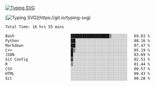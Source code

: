[![Typing SVG](https://readme-typing-svg.demolab.com?font=Fira+Code&duration=1&pause=1000&center=true&vCenter=true&width=435&lines=Ivy+Streeter)](https://git.io/typing-svg)

[![Typing SVG](https://readme-typing-svg.demolab.com?font=Fira+Code&pause=1000&center=true&width=435&lines=Hello%2C+nice+to+meet+you!;I+am+a+researcher+in+biotech.;I+am+interested+in+bioinformatics.;I+am+self-taught+and+love+learning.;Feel+free+to+reach+out!)](https://git.io/typing-svg)
<!--START_SECTION:waka-->

```txt
Total Time: 16 hrs 55 mins

Bash                         █████████████████▒░░░░░░░   69.83 %
Python                       ██░░░░░░░░░░░░░░░░░░░░░░░   08.16 %
Markdown                     ██░░░░░░░░░░░░░░░░░░░░░░░   07.47 %
C++                          █▒░░░░░░░░░░░░░░░░░░░░░░░   05.19 %
JSON                         █░░░░░░░░░░░░░░░░░░░░░░░░   03.69 %
Git Config                   ▓░░░░░░░░░░░░░░░░░░░░░░░░   02.51 %
R                            ▒░░░░░░░░░░░░░░░░░░░░░░░░   01.44 %
CSV                          ░░░░░░░░░░░░░░░░░░░░░░░░░   00.57 %
HTML                         ░░░░░░░░░░░░░░░░░░░░░░░░░   00.43 %
Git                          ░░░░░░░░░░░░░░░░░░░░░░░░░   00.28 %
```

<!--END_SECTION:waka-->

